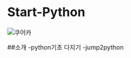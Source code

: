 # Start-Python
![쿠어카](https://user-images.githubusercontent.com/122352948/212842440-1b5f685b-3b97-4543-b09f-18aa994d7008.png)


##소개
-python기초 다지기
-jump2python
